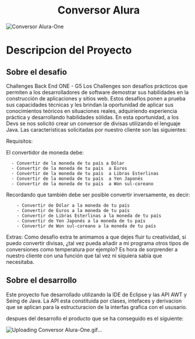 <h1 align="center"> Conversor Alura </h1>


![Conversor Alura-One](https://github.com/Garciam0207/ConversorAlura/assets/133318929/1e9d2405-a40e-4ab9-8857-c783bc2edbcb)

<h1 align="left"> Descripcion del Proyecto </h1>

<h2 aling= "center">Sobre el desafio</h2>

<p1 aling="justify"> 
Challenges Back End ONE - G5  Los Challenges son desafíos prácticos que permiten a los desarrolladores de software demostrar sus habilidades 
en la construcción de aplicaciones y sitios web. Estos desafíos ponen a prueba sus capacidades técnicas y les brindan la oportunidad de aplicar
sus conocimientos teóricos en situaciones reales, adquiriendo experiencia práctica y desarrollando habilidades sólidas.
En esta oportunidad, a los Devs se nos solicitó crear un conversor de divisas utilizando el lenguaje Java.
Las características solicitadas por nuestro cliente son las siguientes:

Requisitos:

El convertidor de moneda debe:

      - Convertir de la moneda de tu país a Dólar
      - Convertir de la moneda de tu país  a Euros
      - Convertir de la moneda de tu país  a Libras Esterlinas
      - Convertir de la moneda de tu país  a Yen Japonés
      - Convertir de la moneda de tu país  a Won sul-coreano

Recordando que también debe ser posible convertir inversamente, es decir:

        - Convertir de Dólar a la moneda de tu país
        - Convertir de Euros a la moneda de tu país
        - Convertir de Libras Esterlinas a la moneda de tu país
        - Convertir de Yen Japonés a la moneda de tu país
        - Convertir de Won sul-coreano a la moneda de tu país

Extras:
Como desafío extra te animamos a que dejes fluir tu creatividad, si puedo convertir divisas,
¿tal vez pueda añadir a mi programa otros tipos de conversiones como temperatura por ejemplo?
Es hora de sorprender a nuestro cliente con una función que tal vez ni siquiera sabía que necesitaba.
</p>
<h2 aling = "center">Sobre el desarrollo</h2>

<p2 aling ="justify">
Este proyecto fue desarrollado utilizando la IDE de Eclipse y las API AWT y Seing de Java.
La API esta constituida por clases, intefaces y derivacion que se aplican para la estructuracion de la interfas 
grafica con el ususario.

despues del desarrollo el producto que se ha conseguido es el siguiente:


![Uploading Conversor Alura-One.gif…]()


</p2>

